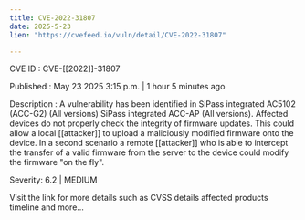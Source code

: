 ```yaml
---
title: CVE-2022-31807
date: 2025-5-23
lien: "https://cvefeed.io/vuln/detail/CVE-2022-31807"

---
```


CVE ID : CVE-[[2022]]-31807

Published :  May 23
2025
3:15 p.m. | 1 hour
5 minutes ago

Description : A vulnerability has been identified in SiPass integrated AC5102 (ACC-G2) (All versions)
SiPass integrated ACC-AP (All versions). Affected devices do not properly check the integrity of firmware updates. This could allow a local [[attacker]] to upload a maliciously modified firmware onto the device. In a second scenario
a remote [[attacker]] who is able to intercept the transfer of a valid firmware from the server to the device could modify the firmware "on the fly".

Severity: 6.2 | MEDIUM

Visit the link for more details
such as CVSS details
affected products
timeline
and more...
